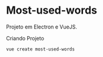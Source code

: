 # Most-used-words

Projeto em Electron e VueJS.

Criando Projeto
```
vue create most-used-words
```
